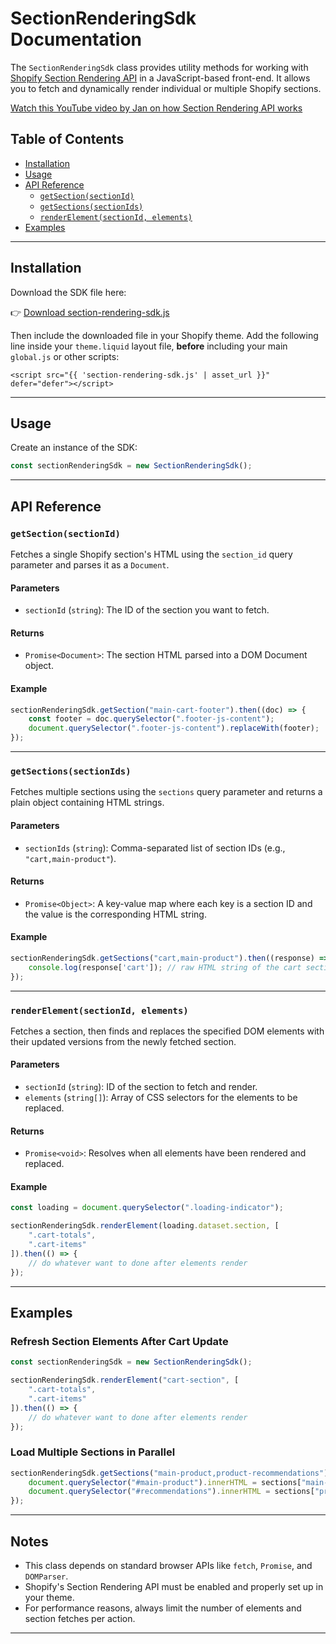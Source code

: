 # SectionRenderingSdk Documentation

The `SectionRenderingSdk` class provides utility methods for working with [Shopify Section Rendering API](https://shopify.dev/docs/api/section-rendering) in a JavaScript-based front-end. It allows you to fetch and dynamically render individual or multiple Shopify sections.

[Watch this YouTube video by Jan on how Section Rendering API works](https://www.youtube.com/watch?v=s1khSuOyAUA)

## Table of Contents

- [Installation](#installation)
- [Usage](#usage)
- [API Reference](#api-reference)
  - [`getSection(sectionId)`](#getsectionsectionid)
  - [`getSections(sectionIds)`](#getsectionssectionids)
  - [`renderElement(sectionId, elements)`](#renderelementsectionid-elements)
- [Examples](#examples)

---

## Installation

Download the SDK file here:

👉 [Download section-rendering-sdk.js](section-rendering-sdk.js)

Then include the downloaded file in your Shopify theme. Add the following line inside your `theme.liquid` layout file, **before** including your main `global.js` or other scripts:

```liquid
<script src="{{ 'section-rendering-sdk.js' | asset_url }}" defer="defer"></script>
```

---

## Usage

Create an instance of the SDK:

```js
const sectionRenderingSdk = new SectionRenderingSdk();
```

---

## API Reference

### `getSection(sectionId)`

Fetches a single Shopify section's HTML using the `section_id` query parameter and parses it as a `Document`.

#### Parameters

- `sectionId` (`string`): The ID of the section you want to fetch.

#### Returns

- `Promise<Document>`: The section HTML parsed into a DOM Document object.

#### Example

```js
sectionRenderingSdk.getSection("main-cart-footer").then((doc) => {
    const footer = doc.querySelector(".footer-js-content");
    document.querySelector(".footer-js-content").replaceWith(footer);
});
```

---

### `getSections(sectionIds)`

Fetches multiple sections using the `sections` query parameter and returns a plain object containing HTML strings.

#### Parameters

- `sectionIds` (`string`): Comma-separated list of section IDs (e.g., `"cart,main-product"`).

#### Returns

- `Promise<Object>`: A key-value map where each key is a section ID and the value is the corresponding HTML string.

#### Example

```js
sectionRenderingSdk.getSections("cart,main-product").then((response) => {
    console.log(response['cart']); // raw HTML string of the cart section
});
```

---

### `renderElement(sectionId, elements)`

Fetches a section, then finds and replaces the specified DOM elements with their updated versions from the newly fetched section.

#### Parameters

- `sectionId` (`string`): ID of the section to fetch and render.
- `elements` (`string[]`): Array of CSS selectors for the elements to be replaced.

#### Returns

- `Promise<void>`: Resolves when all elements have been rendered and replaced.

#### Example

```js
const loading = document.querySelector(".loading-indicator");

sectionRenderingSdk.renderElement(loading.dataset.section, [
    ".cart-totals",
    ".cart-items"
]).then(() => {
    // do whatever want to done after elements render
});
```

---

## Examples

### Refresh Section Elements After Cart Update

```js
const sectionRenderingSdk = new SectionRenderingSdk();

sectionRenderingSdk.renderElement("cart-section", [
    ".cart-totals",
    ".cart-items"
]).then(() => {
    // do whatever want to done after elements render
});
```

### Load Multiple Sections in Parallel

```js
sectionRenderingSdk.getSections("main-product,product-recommendations").then((sections) => {
    document.querySelector("#main-product").innerHTML = sections["main-product"];
    document.querySelector("#recommendations").innerHTML = sections["product-recommendations"];
});
```

---

## Notes

- This class depends on standard browser APIs like `fetch`, `Promise`, and `DOMParser`.
- Shopify's Section Rendering API must be enabled and properly set up in your theme.
- For performance reasons, always limit the number of elements and section fetches per action.

---
